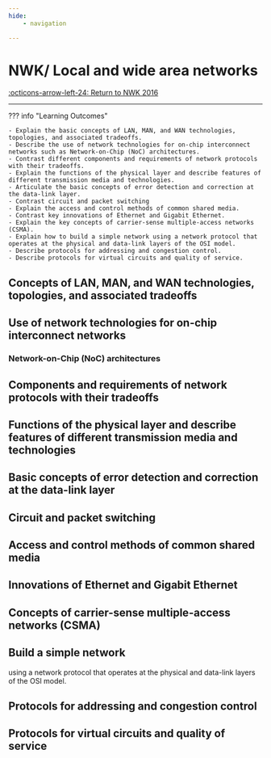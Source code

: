 ```yaml
---
hide:
    - navigation

---
```


# NWK/ Local and wide area networks

[:octicons-arrow-left-24: Return to NWK 2016](/Knowledge-Notebook/Networking-Communication/NWK_2016/)

---

??? info "Learning Outcomes"

    - Explain the basic concepts of LAN, MAN, and WAN technologies, topologies, and associated tradeoffs.
    - Describe the use of network technologies for on-chip interconnect networks such as Network-on-Chip (NoC) architectures.
    - Contrast different components and requirements of network protocols with their tradeoffs.
    - Explain the functions of the physical layer and describe features of different transmission media and technologies.
    - Articulate the basic concepts of error detection and correction at the data-link layer.
    - Contrast circuit and packet switching
    - Explain the access and control methods of common shared media.
    - Contrast key innovations of Ethernet and Gigabit Ethernet.
    - Explain the key concepts of carrier-sense multiple-access networks (CSMA).
    - Explain how to build a simple network using a network protocol that operates at the physical and data-link layers of the OSI model.
    - Describe protocols for addressing and congestion control. 
    - Describe protocols for virtual circuits and quality of service.

## Concepts of LAN, MAN, and WAN technologies, topologies, and associated tradeoffs

## Use of network technologies for on-chip interconnect networks

### Network-on-Chip (NoC) architectures

## Components and requirements of network protocols with their tradeoffs

## Functions of the physical layer and describe features of different transmission media and technologies

## Basic concepts of error detection and correction at the data-link layer

## Circuit and packet switching

## Access and control methods of common shared media

## Innovations of Ethernet and Gigabit Ethernet

## Concepts of carrier-sense multiple-access networks (CSMA)

## Build a simple network

 using a network protocol that operates at the physical and data-link layers of the OSI model.

## Protocols for addressing and congestion control

## Protocols for virtual circuits and quality of service
